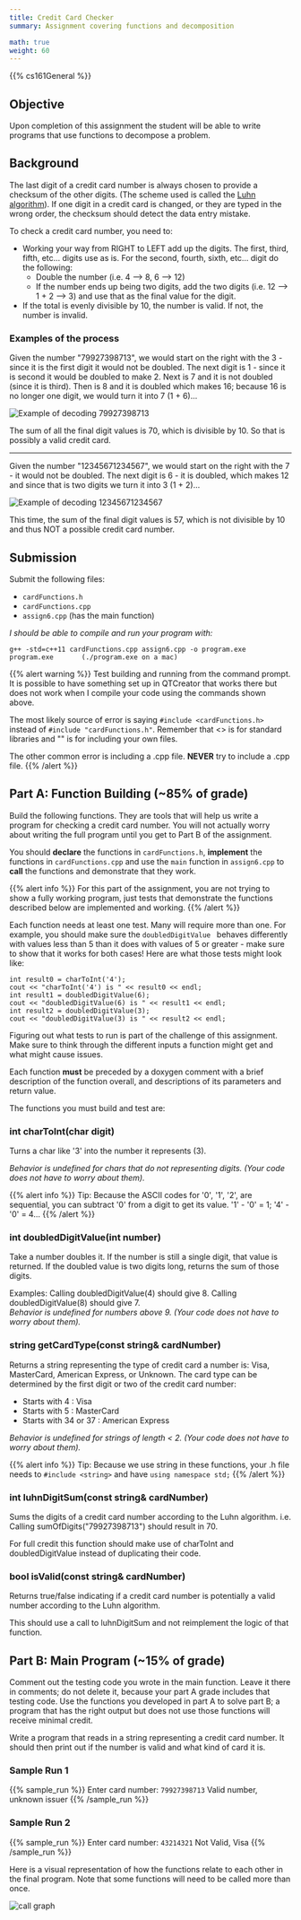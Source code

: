 ```yaml
---
title: Credit Card Checker
summary: Assignment covering functions and decomposition

math: true
weight: 60
---
```


{{% cs161General %}}

## Objective

Upon completion of this assignment the student will be able to write
programs that use functions to decompose a problem.

## Background

The last digit of a credit card number is always chosen to provide a checksum of the other digits.
(The scheme used is called the [Luhn algorithm](http://en.wikipedia.org/wiki/Luhn_algorithm)).
If one digit in a credit card is changed, or they are typed in the wrong order, the checksum
should detect the data entry mistake.

To check a credit card number, you need to:

* Working your way from RIGHT to LEFT add up the digits. The first, third, fifth, etc... digits
use as is. For the second, fourth, sixth, etc... digit do the following:
  * Double the number (i.e. 4 --> 8,  6 --> 12)
  * If the number ends up being two digits, add the two digits (i.e. 12 --> 1 + 2 --> 3)
  and use that as the final value for the digit.
* If the total is evenly divisible by 10, the number is valid. If not, the number is invalid.

### Examples of the process

Given the number "79927398713", we would start on the right with the 3 - since it is the first digit
it would not be doubled. The next digit is 1 - since it is second it would be doubled to make 2.
Next is 7 and it is not doubled (since it is third). Then is 8 and it is doubled which makes 16; because
16 is no longer one digit, we would turn it into 7 (1 + 6)...

![Example of decoding 79927398713](cc_example1.png)

The sum of all the final digit values is 70, which is divisible by 10. So that is possibly
a valid credit card.

-------------------------------

Given the number "12345671234567", we would start on the right with the 7 - it would not be doubled.
The next digit is 6 - it is doubled, which makes 12 and since that is two digits we turn it into 3
(1 + 2)...

![Example of decoding 12345671234567](cc_example2.png)

This time, the sum of the final digit values is 57, which is not divisible by 10 and thus
NOT a possible credit card number.

## Submission

Submit the following files:

* `cardFunctions.h`
* `cardFunctions.cpp`
* `assign6.cpp`  (has the main function)

*I should be able to compile and run your program with:*

    g++ -std=c++11 cardFunctions.cpp assign6.cpp -o program.exe
    program.exe       (./program.exe on a mac)

{{% alert warning %}}
Test building and running from the command prompt. It is possible to have something set up
in QTCreator that works there but does not work when I compile your code using the
commands shown above.

The most likely source of error is saying `#include <cardFunctions.h>` instead of
`#include "cardFunctions.h"`. Remember that \<> is for standard libraries and "" is
for including your own files.

The other common error is including a .cpp file. **NEVER** try to include a .cpp file.
{{% /alert %}}

## Part A: Function Building (~85% of grade)

Build the following functions. They are tools that will help us write a program for checking
a credit card number. You will not actually worry about writing the full program until you
get to Part B of the assignment.

You should **declare** the functions in `cardFunctions.h`,
**implement** the functions in `cardFunctions.cpp` and use the `main`
function in `assign6.cpp` to **call** the functions and demonstrate
that they work.

{{% alert info %}}
For this part of the assignment, you are not trying to
show a fully working program, just tests that demonstrate the functions
described below are implemented and working.
{{% /alert %}}

Each function needs at least one test. Many will require more than one.
For example, you should make sure the `doubledDigitValue ` behaves differently
with values less than 5 than it does with values of 5 or greater - make sure
to show that it works for both cases! Here are what those tests might look like:

```
int result0 = charToInt('4');
cout << "charToInt('4') is " << result0 << endl; 
int result1 = doubledDigitValue(6);
cout << "doubledDigitValue(6) is " << result1 << endl; 
int result2 = doubledDigitValue(3);
cout << "doubledDigitValue(3) is " << result2 << endl;
```

Figuring out what tests to run is part of the challenge of this assignment.
Make sure to think through the different inputs a function might get
and what might cause issues.

Each function **must** be preceded by a doxygen comment with a brief
description of the function overall, and descriptions of its parameters
and return value.

The functions you must build and test are:

### int charToInt(char digit)

Turns a char like '3' into the number it represents (3).

*Behavior is undefined for chars that do not representing digits. (Your code does not have to
worry about them).*

{{% alert info %}}
Tip: Because the ASCII codes for '0', '1', '2', are sequential, you can subtract '0' from a digit to get its value. '1' - '0' = 1; '4' - '0' = 4...
{{% /alert %}}

### int doubledDigitValue(int number)

Take a number doubles it. If the number is still a single digit, that value is returned.
If the doubled value is two digits long, returns the sum of those digits.

Examples: Calling doubledDigitValue(4) should give 8. Calling doubledDigitValue(8) should give 7.  
*Behavior is undefined for numbers above 9. (Your code does not have to worry about them).*

### string getCardType(const string& cardNumber)

Returns a string representing the type of credit card a number is: Visa, MasterCard,
American Express, or Unknown. The card type can be determined by the first digit or two of the
credit card number:

* Starts with 4 : Visa
* Starts with 5 : MasterCard
* Starts with 34 or 37 : American Express

*Behavior is undefined for strings of length < 2. (Your code does not have to worry about them).*

{{% alert info %}}
Tip: Because we use string in these functions, your .h file needs to `#include <string>`
and have `using namespace std;`
{{% /alert %}}

### int luhnDigitSum(const string& cardNumber)

Sums the digits of a credit card number according to the Luhn algorithm. i.e.
Calling sumOfDigits("79927398713") should result in 70.

For full credit this function should make use of charToInt and doubledDigitValue instead
of duplicating their code.

### bool isValid(const string& cardNumber)

Returns true/false indicating if a credit card number is potentially a valid number
according to the Luhn algorithm.

This should use a call to luhnDigitSum and not reimplement the logic of that function.

## Part B: Main Program (~15% of grade)

Comment out the testing code you wrote in the main function. Leave it
there in comments; do not delete it, because your part A grade includes
that testing code. Use the functions you developed in part A to solve
part B; a program that has the right output but does not use those
functions will receive minimal credit.

Write a program that reads in a string representing a credit card number.
It should then print out if the number is valid and what kind of card it is. 

### Sample Run 1
{{% sample_run %}}
Enter card number: `79927398713`
Valid number, unknown issuer
{{% /sample_run %}}

### Sample Run 2
{{% sample_run %}}
Enter card number: `43214321`
Not Valid, Visa
{{% /sample_run %}}

Here is a visual representation of how the functions relate to each
other in the final program. Note that some functions will need to be
called more than once.

![call graph](call_graph.png)
